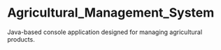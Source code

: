 # Agricultural_Management_System
 Java-based console application designed for managing agricultural products.
